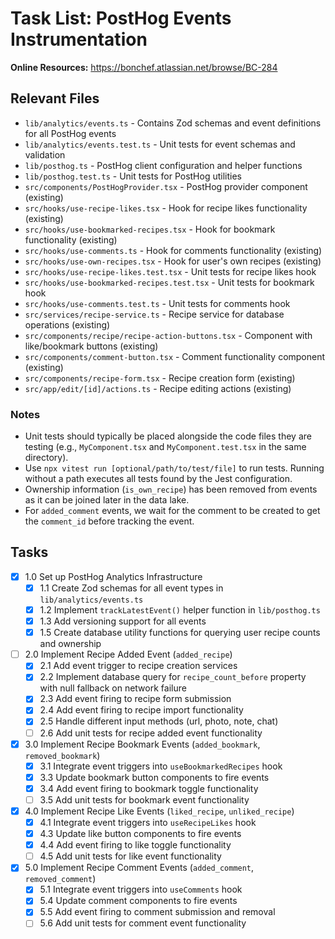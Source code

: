 # Task List: PostHog Events Instrumentation

**Online Resources:** https://bonchef.atlassian.net/browse/BC-284

## Relevant Files

- `lib/analytics/events.ts` - Contains Zod schemas and event definitions for all PostHog events
- `lib/analytics/events.test.ts` - Unit tests for event schemas and validation
- `lib/posthog.ts` - PostHog client configuration and helper functions
- `lib/posthog.test.ts` - Unit tests for PostHog utilities
- `src/components/PostHogProvider.tsx` - PostHog provider component (existing)
- `src/hooks/use-recipe-likes.tsx` - Hook for recipe likes functionality (existing)
- `src/hooks/use-bookmarked-recipes.tsx` - Hook for bookmark functionality (existing)
- `src/hooks/use-comments.ts` - Hook for comments functionality (existing)
- `src/hooks/use-own-recipes.tsx` - Hook for user's own recipes (existing)
- `src/hooks/use-recipe-likes.test.tsx` - Unit tests for recipe likes hook
- `src/hooks/use-bookmarked-recipes.test.tsx` - Unit tests for bookmark hook
- `src/hooks/use-comments.test.ts` - Unit tests for comments hook
- `src/services/recipe-service.ts` - Recipe service for database operations (existing)
- `src/components/recipe/recipe-action-buttons.tsx` - Component with like/bookmark buttons (existing)
- `src/components/comment-button.tsx` - Comment functionality component (existing)
- `src/components/recipe-form.tsx` - Recipe creation form (existing)
- `src/app/edit/[id]/actions.ts` - Recipe editing actions (existing)

### Notes

- Unit tests should typically be placed alongside the code files they are testing (e.g., `MyComponent.tsx` and `MyComponent.test.tsx` in the same directory).
- Use `npx vitest run [optional/path/to/test/file]` to run tests. Running without a path executes all tests found by the Jest configuration.
- Ownership information (`is_own_recipe`) has been removed from events as it can be joined later in the data lake.
- For `added_comment` events, we wait for the comment to be created to get the `comment_id` before tracking the event.

## Tasks

- [x] 1.0 Set up PostHog Analytics Infrastructure
    - [x] 1.1 Create Zod schemas for all event types in `lib/analytics/events.ts`
    - [x] 1.2 Implement `trackLatestEvent()` helper function in `lib/posthog.ts`
    - [x] 1.3 Add versioning support for all events
    - [x] 1.5 Create database utility functions for querying user recipe counts and ownership

- [ ] 2.0 Implement Recipe Added Event (`added_recipe`)
    - [x] 2.1 Add event trigger to recipe creation services
    - [x] 2.2 Implement database query for `recipe_count_before` property with null fallback on network failure
    - [x] 2.3 Add event firing to recipe form submission
    - [x] 2.4 Add event firing to recipe import functionality
    - [x] 2.5 Handle different input methods (url, photo, note, chat)
    - [ ] 2.6 Add unit tests for recipe added event functionality

- [x] 3.0 Implement Recipe Bookmark Events (`added_bookmark`, `removed_bookmark`)
    - [x] 3.1 Integrate event triggers into `useBookmarkedRecipes` hook
    - [x] 3.3 Update bookmark button components to fire events
    - [x] 3.4 Add event firing to bookmark toggle functionality
    - [ ] 3.5 Add unit tests for bookmark event functionality

- [x] 4.0 Implement Recipe Like Events (`liked_recipe`, `unliked_recipe`)
    - [x] 4.1 Integrate event triggers into `useRecipeLikes` hook
    - [x] 4.3 Update like button components to fire events
    - [x] 4.4 Add event firing to like toggle functionality
    - [ ] 4.5 Add unit tests for like event functionality

- [x] 5.0 Implement Recipe Comment Events (`added_comment`, `removed_comment`)
    - [x] 5.1 Integrate event triggers into `useComments` hook
    - [x] 5.4 Update comment components to fire events
    - [x] 5.5 Add event firing to comment submission and removal
    - [ ] 5.6 Add unit tests for comment event functionality
